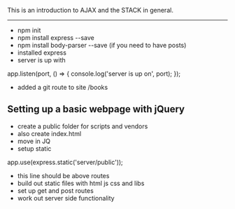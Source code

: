 This is an introduction to AJAX and the STACK in general.

---
- npm init
- npm install express --save
- npm install body-parser --save (if you need to have posts)
- installed express
- server is up with

app.listen(port, () => {
    console.log('server is up on', port); 
});

- added a git route to site /books

Setting up a basic webpage with jQuery
---

- create a public folder for scripts and vendors
- also create index.html
- move in JQ
- setup static

app.use(express.static('server/public'));

- this line should be above routes
- build out static files with html js css and libs
- set up get and post routes
- work out server side functionality